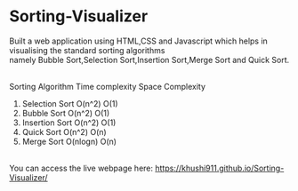 # Sorting-Visualizer
Built a web application using HTML,CSS and Javascript which helps in visualising the standard sorting algorithms<br>
namely Bubble Sort,Selection Sort,Insertion Sort,Merge Sort and Quick Sort.<br><br>

Sorting Algorithm    Time complexity    Space Complexity   <br>
1. Selection Sort        O(n^2)              O(1)          <br>
2. Bubble Sort           O(n^2)              O(1)          <br>
3. Insertion Sort        O(n^2)              O(1)          <br>
4. Quick Sort            O(n^2)              O(n)          <br>
5. Merge Sort            O(nlogn)            O(n)          <br><br>


You can access the live webpage here:   https://khushi911.github.io/Sorting-Visualizer/
